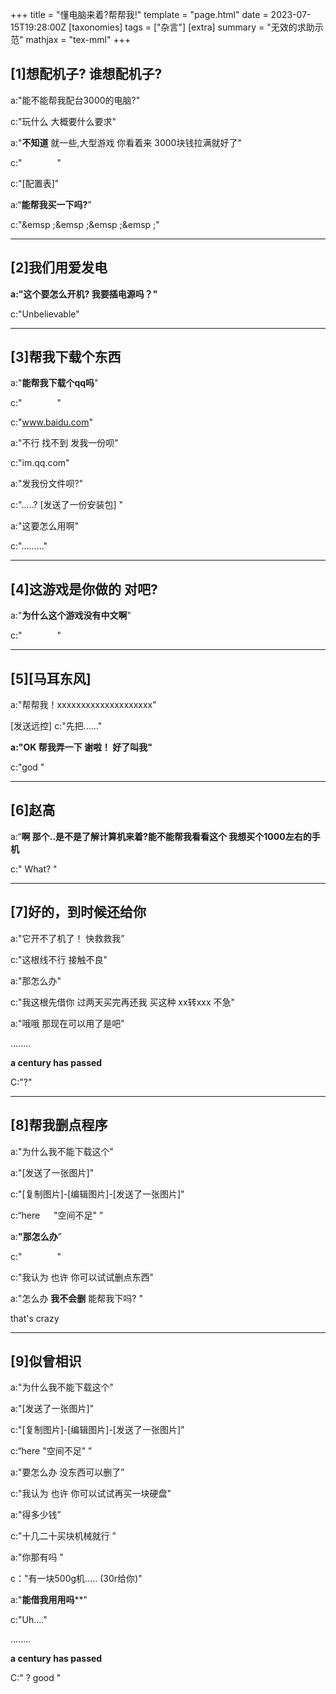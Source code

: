 +++
title = "懂电脑来着?帮帮我!"
template = "page.html"
date = 2023-07-15T19:28:00Z
[taxonomies]
tags = ["杂言"]
[extra]
summary = "无效的求助示范"
mathjax = "tex-mml"
+++


<!-- more -->

[1]想配机子?  谁想配机子?
----

a:"能不能帮我配台3000的电脑?"

c:"玩什么  大概要什么要求"

a:"**不知道**   就一些,大型游戏  你看着来 3000块钱拉满就好了"

c:"&emsp;&emsp;&emsp;&emsp;"

c:"[配置表]"

a:“**能帮我买一下吗?**”

c:"&emsp ;&emsp ;&emsp ;&emsp ;"

----------

[2]我们用爱发电
----

**a:"这个要怎么开机? 我要插电源吗？"**

c:"Unbelievable"

--------------

[3]帮我下载个东西
---

a:"**能帮我下载个qq吗**"

c:"&emsp;&emsp;&emsp;&emsp;"

c:"www.baidu.com"

a:"不行 找不到  发我一份呗"

c:"im.qq.com"

a:"发我份文件呗?"

c:".....? [发送了一份安装包] "

a:"这要怎么用啊"

c:"........."

--------------------------

[4]这游戏是你做的   对吧?
---

a:"**为什么这个游戏没有中文啊**"

c:"&emsp;&emsp;&emsp;&emsp;"

------------------------------------

[5][马耳东风]
-

a:"帮帮我！xxxxxxxxxxxxxxxxxxxx"

[发送远控]
c:"先把……"     

**a:"OK 帮我弄一下 谢啦！   好了叫我"**

c:"god "

------------------------------

[6]赵高
-

a:“**啊 那个..是不是了解计算机来着?**能不能帮我看看这个  我想买个**1000左右的手机**

c:" What? "

----------------------------------------------------------

[7]好的，到时候还给你
-

a:"它开不了机了！  快救救我”

c:"这根线不行  接触不良"

a:"那怎么办"

c:"我这根先借你   过两天买完再还我 买这种 xx转xxx 不急"

a:"哦哦  那现在可以用了是吧"

........

****a century has passed****

C:"?"

--------------------------------------------------------

[8]帮我删点程序
-

a:"为什么我不能下载这个"

a:"[发送了一张图片]"

c:"[复制图片]-[编辑图片]-[发送了一张图片]"

c:“here &emsp; "空间不足"  ”

a:**"那怎么办**”

c:"&emsp;&emsp;&emsp;&emsp;"

c:"我认为   也许   你可以试试删点东西"

a:"怎么办  **我不会删**  能帮我下吗? "

that's crazy

------------------------------------------------

[9]似曾相识
-

a:"为什么我不能下载这个"

a:"[发送了一张图片]"

c:"[复制图片]-[编辑图片]-[发送了一张图片]"

c:“here    "空间不足"  ”

a:"要怎么办  没东西可以删了”

c:"我认为   也许   你可以试试再买一块硬盘"

a:"得多少钱”

c:"十几二十买块机械就行 ”

a:"你那有吗 "

c："有一块500g机.....  (30r给你)"  

a:"**能借我用用吗****"

c:"Uh...."

........

****a century has passed****

C:" ?  good "
